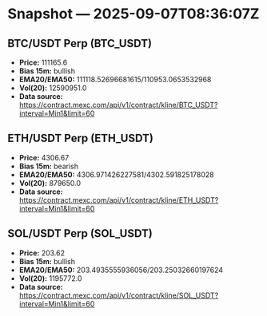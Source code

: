 # Snapshot — 2025-09-07T08:36:07Z

## BTC/USDT Perp (BTC_USDT)
- **Price:** 111165.6
- **Bias 15m:** bullish
- **EMA20/EMA50:** 111118.52696681615/110953.0653532968
- **Vol(20):** 12590951.0
- **Data source:** https://contract.mexc.com/api/v1/contract/kline/BTC_USDT?interval=Min1&limit=60

## ETH/USDT Perp (ETH_USDT)
- **Price:** 4306.67
- **Bias 15m:** bearish
- **EMA20/EMA50:** 4306.971426227581/4302.591825178028
- **Vol(20):** 879650.0
- **Data source:** https://contract.mexc.com/api/v1/contract/kline/ETH_USDT?interval=Min1&limit=60

## SOL/USDT Perp (SOL_USDT)
- **Price:** 203.62
- **Bias 15m:** bullish
- **EMA20/EMA50:** 203.4935555936056/203.25032660197624
- **Vol(20):** 1195772.0
- **Data source:** https://contract.mexc.com/api/v1/contract/kline/SOL_USDT?interval=Min1&limit=60

